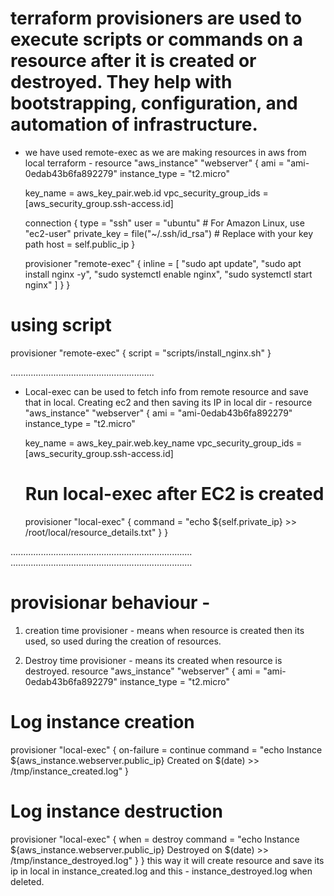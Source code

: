 # terraform provisioners are used to execute scripts or commands on a resource after it is created or destroyed. They help with bootstrapping, configuration, and automation of infrastructure.

- we have used remote-exec as we are making resources in aws from local terraform - 
resource "aws_instance" "webserver" {
  ami           = "ami-0edab43b6fa892279"
  instance_type = "t2.micro"
  
  key_name               = aws_key_pair.web.id
  vpc_security_group_ids = [aws_security_group.ssh-access.id]

  connection {
    type        = "ssh"
    user        = "ubuntu"  # For Amazon Linux, use "ec2-user"
    private_key = file("~/.ssh/id_rsa")  # Replace with your key path
    host        = self.public_ip
  }

  provisioner "remote-exec" {
    inline = [
      "sudo apt update",
      "sudo apt install nginx -y",
      "sudo systemctl enable nginx",
      "sudo systemctl start nginx"
    ]
  }
}

# using script
provisioner "remote-exec" {
  script = "scripts/install_nginx.sh"
}


.........................................................
- Local-exec can be used to fetch info from remote resource and save that in local.
Creating ec2 and then saving its IP in local dir - 
resource "aws_instance" "webserver" {
  ami           = "ami-0edab43b6fa892279"
  instance_type = "t2.micro"

  key_name               = aws_key_pair.web.key_name
  vpc_security_group_ids = [aws_security_group.ssh-access.id]

  # Run local-exec after EC2 is created
  provisioner "local-exec" {
    command = "echo ${self.private_ip} >> /root/local/resource_details.txt"
  }
}

........................................................................
........................................................................
# provisionar behaviour - 
1. creation time provisioner - means when resource is created then its used, so used during the creation of resources.

2. Destroy time provisioner - means its created when resource is destroyed.
resource "aws_instance" "webserver" {
  ami           = "ami-0edab43b6fa892279"
  instance_type = "t2.micro"

  # Log instance creation
  provisioner "local-exec" {
    on-failure = continue
    command = "echo Instance ${aws_instance.webserver.public_ip} Created on $(date) >> /tmp/instance_created.log"
  }

  # Log instance destruction
  provisioner "local-exec" {
    when = destroy
    command = "echo Instance ${aws_instance.webserver.public_ip} Destroyed on $(date) >> /tmp/instance_destroyed.log"
  }
}
this way it will create resource and save its ip in local in instance_created.log and this - instance_destroyed.log when deleted.

